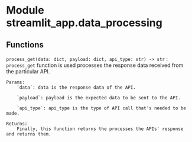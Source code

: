 Module streamlit_app.data_processing
====================================

Functions
---------

    
`process_get(data: dict, payload: dict, api_type: str) ‑> str`
:   `process_get` function is used processes the response data received from the particular API.
    
    Params:
        `data`: data is the response data of the API.
    
        `payload`: payload is the expected data to be sent to the API.
    
        `api_type`: api_type is the type of API call that's needed to be made.
    
    Returns:
        Finally, this function returns the processes the APIs' response and returns them.